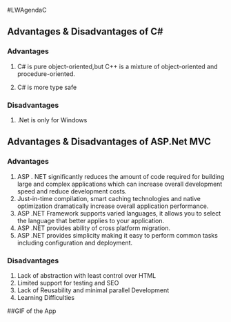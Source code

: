 #LWAgendaC

##  Advantages & Disadvantages of C#

### Advantages  

1. C# is pure object-oriented,but C++ is a mixture of object-oriented and procedure-oriented.

2. C# is more type safe


### Disadvantages 

1. .Net is only for Windows

##  Advantages & Disadvantages of ASP.Net MVC

### Advantages  

1. ASP . NET significantly reduces the amount of code required for building large and complex applications which can increase overall development speed and reduce development costs.
2. Just-in-time compilation, smart caching technologies and native optimization dramatically increase overall application performance.
3. ASP .NET Framework supports varied languages, it allows you to select the language that better applies to your application.
4. ASP .NET provides ability of cross platform migration.
5. ASP .NET provides simplicity making it easy to perform common tasks including configuration and deployment.


### Disadvantages 

1. Lack of abstraction with least control over HTML
2. Limited support for testing and SEO
3. Lack of Reusability and minimal parallel Development
4. Learning Difficulties

##GIF of the App






